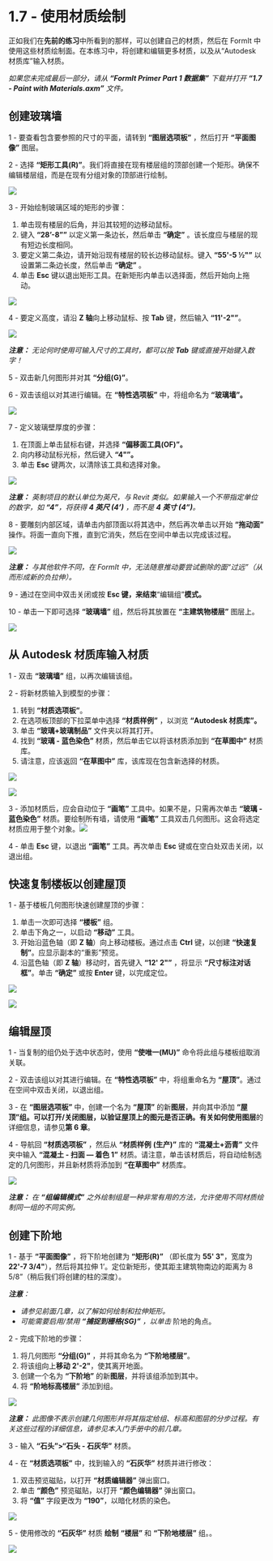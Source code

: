 # 1.7 - 使用材质绘制

正如我们在**先前的练习**中所看到的那样，可以创建自己的材质，然后在 FormIt 中使用这些材质绘制面。在本练习中，将创建和编辑更多材质，以及从“Autodesk 材质库”输入材质。

_如果您未完成最后一部分，请从_ _**“FormIt Primer Part 1 数据集”** 下载并打开_ _**“1.7 - Paint with Materials.axm”**_ _文件。_

## **创建玻璃墙**

1 - 要查看包含要参照的尺寸的平面，请转到 **“图层选项板”** ，然后打开 **“平面图像”** 图层。

2 - 选择 **“矩形工具(R)”**。我们将直接在现有楼层组的顶部创建一个矩形。确保不编辑楼层组，而是在现有分组对象的顶部进行绘制。

![](<../../.gitbook/assets/0 (3).png>)

3 - 开始绘制玻璃区域的矩形的步骤：

1. 单击现有楼层的后角，并沿其较短的边移动鼠标。
2. 键入 **“28’-8””** 以定义第一条边长，然后单击 **“确定”** 。该长度应与楼层的现有短边长度相同。
3. 要定义第二条边，请开始沿现有楼层的较长边移动鼠标。键入 **“55'-5 ½"”** 以设置第二条边长度，然后单击 **“确定”** 。
4. 单击 **Esc** 键以退出矩形工具。在新矩形内单击以选择面，然后开始向上拖动。

![](<../../.gitbook/assets/1 (3) (1).png>)

4 - 要定义高度，请沿 **Z 轴**向上移动鼠标、按 **Tab** 键，然后输入 **“11'-2"”**。

![](<../../.gitbook/assets/2 (4) (1).png>)

_**注意：**_ _无论何时使用可输入尺寸的工具时，都可以按_ _**Tab**_ _键或直接开始键入数字！_

5 - 双击新几何图形并对其 **“分组(G)”**。

6 - 双击该组以对其进行编辑。在 **“特性选项板”** 中，将组命名为 **“玻璃墙”。**

![](<../../.gitbook/assets/3 (3).png>)

7 - 定义玻璃壁厚度的步骤：

1. 在顶面上单击鼠标右键，并选择 **“偏移面工具(OF)”。**
2. 向内移动鼠标光标，然后键入 **“4"”。**
3. 单击 **Esc** 键两次，以清除该工具和选择对象。

![](<../../.gitbook/assets/4 (17).png>)

​_**注意：**_ _英制项目的默认单位为英尺，与 Revit 类似。如果输入一个不带指定单位的数字，如_ _**“4”**，将获得_ _**4 英尺 (4’)**_ _，而不是_ _**4 英寸 (4”)**。_

8 - 要雕刻内部区域，请单击内部顶面以将其选中，然后再次单击以开始 **“拖动面”** 操作。将面一直向下推，直到它消失，然后在空间中单击以完成该过程。

![](<../../.gitbook/assets/5 (12).png>)

_**注意：**_ _与其他软件不同，在 FormIt 中，无法随意推动要尝试删除的面“过远”（从而形成新的负拉伸）。_

9 - 通过在空间中双击关闭或按 **Esc 键，来结束**“编辑组”**模式。**

10 - 单击一下即可选择 **“玻璃墙”** 组，然后将其放置在 **“主建筑物楼层”** 图层上。

![](<../../.gitbook/assets/6 (13) (1).png>)

## **从 Autodesk 材质库输入材质**

1 - 双击 **“玻璃墙”** 组，以再次编辑该组。

2 - 将新材质输入到模型的步骤：

1. 转到 **“材质选项板”**。
2. 在选项板顶部的下拉菜单中选择 **“材质样例”** ，以浏览 **“Autodesk 材质库”。** ​
3. 单击 **“玻璃+玻璃制品”** 文件夹以将其打开。
4. 找到 **“玻璃 - 蓝色染色”** 材质，然后单击它以将该材质添加到 **“在草图中”** 材质库。
5. 请注意，应该返回 **“在草图中”** 库，该库现在包含新选择的材质。

![](<../../.gitbook/assets/7 (8) (1).png>)

![](<../../.gitbook/assets/8 (8).png>)

3 - 添加材质后，应会自动位于 **“画笔”** 工具中。如果不是，只需再次单击 **“玻璃 - 蓝色染色”** 材质。要绘制所有墙，请使用 **“画笔”** 工具双击几何图形。这会将选定材质应用于整个对象。![](<../../.gitbook/assets/9 (1).png>)​

4 - 单击 **Esc** 键，以退出 **“画笔”** 工具。再次单击 **Esc** 键或在空白处双击关闭，以退出组。

## **快速复制楼板以创建屋顶**

1 - 基于楼板几何图形快速创建屋顶的步骤：

1. 单击一次即可选择 **“楼板”** 组。
2. 单击下角之一，以启动 **“移动”** 工具。
3. 开始沿蓝色轴（即 **Z 轴**）向上移动楼板。通过点击 **Ctrl** 键，以创建 **“快速复制”**。应显示副本的“重影”预览。
4. 沿蓝色轴（即 **Z 轴**）移动时，首先键入 **“12' 2"”** ，将显示 **“尺寸标注对话框”**。单击 **“确定”** 或按 **Enter** 键，以完成定位。

![](<../../.gitbook/assets/10 (1).png>)

![](<../../.gitbook/assets/11 (1).png>)

## **编辑屋顶**

1 - 当复制的组仍处于选中状态时，使用 **“使唯一(MU)”** 命令将此组与楼板组取消关联。

2 - 双击该组以对其进行编辑。在 **“特性选项板”** 中，将组重命名为 **“屋顶”**。通过在空间中双击关闭，以退出组。

3 - 在 **“图层选项板”** 中，创建一个名为 **“屋顶”** 的新**图层**，并向其中添加 **“屋顶”**组。可以打开/关闭图层，以验证屋顶上的图元是否正确。有关如何使用**图层**的详细信息，请参见**第 6 章**。

4 - 导航回 **“材质选项板”** ，然后从 **“材质样例** **(生产)”** 库的 **“混凝土+沥青”** 文件夹中输入 **“混凝土 - 扫面 — 着色 1”** 材质。请注意，单击该材质后，将自动绘制选定的几何图形，并且新材质将添加到 **“在草图中”** 材质库。

![](../../.gitbook/assets/12.jpeg)

_**注意：**_ _在_ _**“组编辑模式”**_ _之外绘制组是一种非常有用的方法，允许使用不同材质绘制同一组的不同实例。_

## **创建下阶地**

1 - 基于 **“平面图像”** ，将下阶地创建为 **“矩形(R)”** （即长度为 **55' 3"**，宽度为 **22'-7 3/4"**），然后将其拉伸 1’。定位新矩形，使其距主建筑物南边的距离为 8 5/8”（稍后我们将创建的柱的深度）。

_**注意**：_

* _请参见前面几章，以了解如何绘制和拉伸矩形。_
* _可能需要启用/禁用_ _**“捕捉到栅格(SG)”**_ _，以单击_ 阶地的角点。

2 - 完成下阶地的步骤：

1. 将几何图形 **“分组(G)”** ，并将其命名为 **“下阶地楼层”**。
2. 将该组向上**移动** **2'-2"**，使其离开地面。
3. 创建一个名为 **“下阶地”** 的新**图层**，并将该组添加到其中。
4. 将 **“阶地标高楼层”** 添加到组。

![](<../../.gitbook/assets/13 (1).png>)

_**注意：**_ _此图像不表示创建几何图形并将其指定给组、标高和图层的分步过程。有关这些过程的详细信息，请参见本入门手册中的前几章。_

3 - 输入 **“石头”>“石头 - 石灰华”** 材质。

4 - 在 **“材质选项板”** 中，找到输入的 **“石灰华”** 材质并进行修改：

1. 双击预览磁贴，以打开 **“材质编辑器”** 弹出窗口。
2. 单击 **“颜色”** 预览磁贴，以打开 **“颜色编辑器”** 弹出窗口。
3. 将 **“值”** 字段更改为 **“190”**，以暗化材质的染色。

![](<../../.gitbook/assets/14 (2).png>)

5 - 使用修改的 **“石灰华”** 材质 **绘制** **“楼层”** 和 **“下阶地楼层”** 组。。

![](../../.gitbook/assets/15.jpeg)
